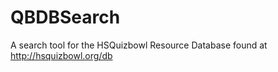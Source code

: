 QBDBSearch
==========

A search tool for the HSQuizbowl Resource Database found at http://hsquizbowl.org/db

